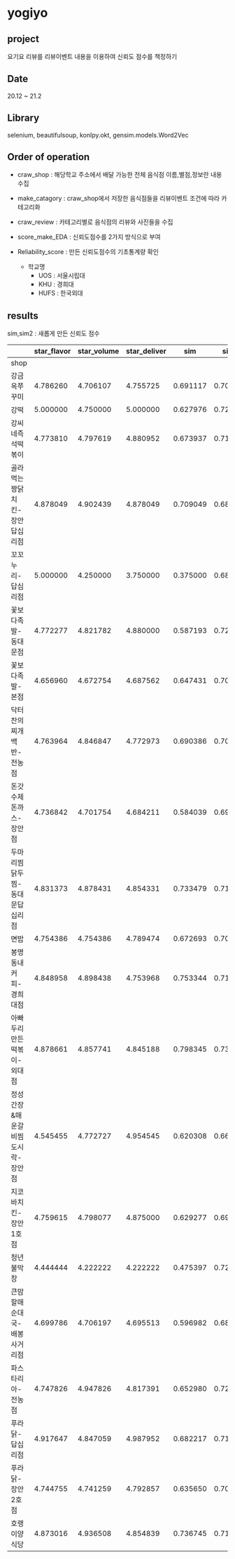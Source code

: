 # yogiyo

## project
요기요 리뷰를 리뷰이벤트 내용을 이용하여 신뢰도 점수를 책정하기

## Date
20.12 ~ 21.2

## Library
selenium, beautifulsoup, konlpy.okt, gensim.models.Word2Vec

## Order of operation
* craw_shop : 해당학교 주소에서 배달 가능한 전체 음식점 이름,별점,정보란  내용 수집  
* make_catagory : craw_shop에서 저장한 음식점들을 리뷰이벤트 조건에 따라 카테고리화  
* craw_review : 카테고리별로 음식점의 리뷰와 사진들을 수집  
* score_make_EDA : 신뢰도점수를 2가지 방식으로 부여  
* Reliability_score : 만든 신뢰도점수의 기초통계량 확인  

  * 학교명
    * UOS : 서울시립대
    * KHU : 경희대
    * HUFS : 한국외대
## results
sim,sim2 : 새롭게 만든 신뢰도 점수

|                                  | star_flavor | star_volume | star_deliver | sim      | sim2     |
|----------------------------------|-------------|-------------|--------------|----------|----------|
| shop                             |             |             |              |          |          |
| 강금옥쭈꾸미                     | 4.786260    | 4.706107    | 4.755725     | 0.691117 | 0.708969 |
| 강떡                             | 5.000000    | 4.750000    | 5.000000     | 0.627976 | 0.721823 |
| 강씨네즉석떡볶이                 | 4.773810    | 4.797619    | 4.880952     | 0.673937 | 0.718426 |
| 골라먹는짱닭치킨-장안답십리점    | 4.878049    | 4.902439    | 4.878049     | 0.709049 | 0.685112 |
| 꼬꼬누리-답심리점                | 5.000000    | 4.250000    | 3.750000     | 0.375000 | 0.682500 |
| 꽃보다족발-동대문점              | 4.772277    | 4.821782    | 4.880000     | 0.587193 | 0.720858 |
| 꽃보다족발-본점                  | 4.656960    | 4.672754    | 4.687562     | 0.647431 | 0.700743 |
| 닥터찬의찌개백반-전농점          | 4.763964    | 4.846847    | 4.772973     | 0.690386 | 0.707371 |
| 돈갓수제돈까스-장안점            | 4.736842    | 4.701754    | 4.684211     | 0.584039 | 0.690775 |
| 두마리찜닭두찜-동대문답십리점    | 4.831373    | 4.878431    | 4.854331     | 0.733479 | 0.716131 |
| 면밥                             | 4.754386    | 4.754386    | 4.789474     | 0.672693 | 0.702246 |
| 봉명동내커피-경희대점            | 4.848958    | 4.898438    | 4.753968     | 0.753344 | 0.719098 |
| 아빠두리만든떡볶이-외대점        | 4.878661    | 4.857741    | 4.845188     | 0.798345 | 0.735214 |
| 정성간장&매운갈비찜도시락-장안점 | 4.545455    | 4.772727    | 4.954545     | 0.620308 | 0.663550 |
| 지코바치킨-장안1호점             | 4.759615    | 4.798077    | 4.875000     | 0.629277 | 0.698473 |
| 청년불막창                       | 4.444444    | 4.222222    | 4.222222     | 0.475397 | 0.726667 |
| 큰맘할매순대국-배봉사거리점      | 4.699786    | 4.706197    | 4.695513     | 0.596982 | 0.686312 |
| 파스타리아-전농점                | 4.747826    | 4.947826    | 4.817391     | 0.652980 | 0.722496 |
| 푸라닭-답십리점                  | 4.917647    | 4.847059    | 4.987952     | 0.682217 | 0.714337 |
| 푸라닭-장안2호점                 | 4.744755    | 4.741259    | 4.792857     | 0.635650 | 0.700138 |
| 호랭이양식당                     | 4.873016    | 4.936508    | 4.854839     | 0.736745 | 0.712617 |

